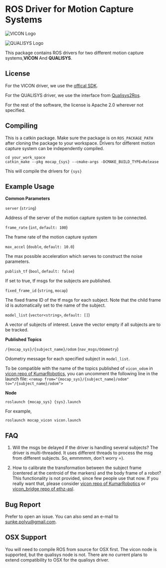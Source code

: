 # ROS Driver for Motion Capture Systems
![VICON Logo](http://www.awn.com/sites/default/files/styles/inline_medium/public/image/featured/1025139-vicon-delivers-motion-capture-innovations-siggraph-2015.jpg?itok=vsH7Prwo)

![QUALISYS Logo](https://cdn-content.qualisys.com/2021/01/qualisys-logo-530x.png)

This package contains ROS drivers for two different motion capture systems,**VICON** And **QUALISYS**.

## License
For the VICON driver, we use the [offical SDK](http://www.vicon.com/products/software/datastream-sdk).

For the QUALISYS driver, we use the interface from [Qualisys2Ros](https://github.com/omwdunkley/Qualisys2Ros).

For the rest of the software, the license is Apache 2.0 wherever not specified.

## Compiling
This is a catkin package. Make sure the package is on `ROS_PACKAGE_PATH` after cloning the package to your workspace. Drivers for different motion capture system can be independently compiled.

```
cd your_work_space
catkin_make --pkg mocap_{sys} --cmake-args -DCMAKE_BUILD_TYPE=Release
```

This will compile the drivers for `{sys}`

## Example Usage

**Common Parameters**

`server` (`string`)

Address of the server of the motion capture system to be connected.

`frame_rate` (`int`, `default: 100`)

The frame rate of the motion capture system

`max_accel` (`double`, `default: 10.0`)

The max possible acceleration which serves to construct the noise parameters.

`publish_tf` (`bool`, `default: false`)

If set to true, tf msgs for the subjects are published.

`fixed_frame_id` (`string`, `mocap`)

The fixed frame ID of the tf msgs for each subject. Note that the child frame id is automatically set to the name of the subject.

`model_list` (`vector<string>`, `default: []`)

A vector of subjects of interest. Leave the vector empty if all subjects are to be tracked.

**Published Topics**

`/{mocap_sys}/{subject_name}/odom` (`nav_msgs/Odometry`)

Odometry message for each specified subject in `model_list`.

To be compatible with the name of the topics published of `vicon_odom` in [vicon repo of KumarRobotics](https://github.com/KumarRobotics/vicon), you can uncomment the following line in the launch file:
`<remap from="{mocap_sys}/{subject_name}/odom" to="/{subject_name}/odom">`

**Node**

`roslaunch {mocap_sys} {sys}.launch`

For example,

`roslaunch mocap_vicon vicon.launch`

## FAQ

1. Will the msgs be delayed if the driver is handling several subjects?
   The driver is multi-threaded. It uses different threads to process the msg from different subjects. So, emmmmm, don't worry =).

2. How to calibrate the transformation between the subject frame (centered at the centroid of the markers) and the body frame of a robot?
   This functionality is not provided, since few people use that now. If you really want that, please consider [vicon repo of KumarRobotics](https://github.com/KumarRobotics/vicon) or [vicon_bridge repo of ethz-asl](https://github.com/ethz-asl/vicon_bridge).

## Bug Report

Prefer to open an issue. You can also send an e-mail to sunke.polyu@gmail.com.

## OSX Support

You will need to compile ROS from source for OSX first. The vicon node is supported, but the qualisys node is not. There are no current plans to extend compatibility to OSX for the qualisys driver.
